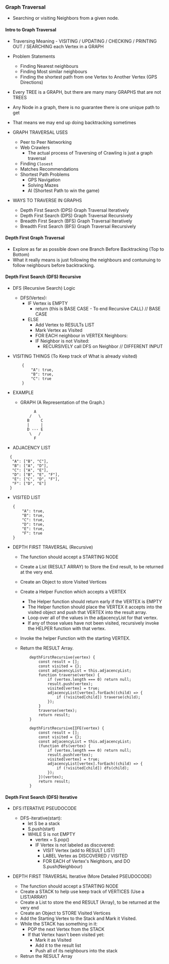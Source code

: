 ### Graph Traversal

- Searching or visiting Neighbors from a given node.

#### Intro to Graph Traversal

- Traversing Meaning - VISITING / UPDATING / CHECKING / PRINTING OUT / SEARCHING each Vertex in a GRAPH

- Problem Statements

  - Finding Nearest neighbours
  - Finding Most similar neighbours
  - Finding the shortest path from one Vertex to Another Vertex (GPS Directions)

- Every TREE is a GRAPH, but there are many many GRAPHS that are not TREES
- Any Node in a graph, there is no guarantee there is one unique path to get
- That means we may end up doing backtracking sometimes

- GRAPH TRAVERSAL USES

  - Peer to Peer Networking
  - Web Crawlers
    - The actual process of Traversing of Crawling is just a graph traversal
  - Finding `Closest`
  - Matches Recommendations
  - Shortest Path Problems
    - GPS Navigation
    - Solving Mazes
    - AI (Shortest Path to win the game)

- WAYS TO TRAVERSE IN GRAPHS
  - Depth First Search (DPS) Graph Traversal Iteratively
  - Depth First Search (DPS) Graph Traversal Recursively
  - Breadth First Search (BFS) Graph Traversal Iteratively
  - Breadth First Search (BFS) Graph Traversal Recursively

#### Depth First Graph Traversal

- Explore as far as possible down one Branch Before Backtracking (Top to Bottom)
- What it really means is just following the neighbours and contunuing to follow neighbours
  before backtracking.

#### Depth First Search (DFS) Recursive

- DFS (Recursive Search) Logic

  - DFS(Vertex):
    - IF Vertex is EMPTY
      - return (this is BASE CASE - To end Recursive CALL) // BASE CASE
    - ELSE
      - Add Vertex to RESULTs LIST
      - Mark Vertex as Visited
      - FOR EACH neighbour in VERTEX Neighbors:
      - IF Neighbor is not Visited:
        - RECURSIVELY call DFS on Neighbor // DIFFERENT INPUT

- VISITING THINGS (To Keep track of What is already visited)

  ```
      {
          "A": true,
          "B": true,
          "C": true
      }
  ```

- EXAMPLE

  - GRAPH
    (A Representation of the Graph.)

    ```
          A
        /   \
       B     C
       |     |
       D --- E
        \   /
          F
    ```

- ADJACENCY LIST

```
  {
   "A": ["B", "C"],
   "B": ["A", "D"],
   "C": ["A", "E"],
   "D": ["B", "E", "F"],
   "E": ["C", "D", "F"],
   "F": ["D", "E"]
  }
```

- VISITED LIST

  ```
  {
      "A": true,
      "B": true,
      "C": true,
      "D": true,
      "E": true,
      "F": true
  }
  ```

- DEPTH FIRST TRAVERSAL (Recursive)

  - The function should accept a STARTING NODE
  - Create a List (RESULT ARRAY) to Store the End result, to be returned at the very end.
  - Create an Object to store Visited Vertices
  - Create a Helper Function which accepts a VERTEX
    - The Helper function should return early if the VERTEX is EMPTY
    - The Helper function should place the VERTEX it accepts into the visited object
      and push that VERTEX into the result array.
    - Loop over all of the values in the adjacencyList for that vertex.
    - If any of those values have not been visited, recursively invoke the HELPER
      function with that vertex.
  - Invoke the helper Function with the starting VERTEX.
  - Return the RESULT Array.

    ```
        depthFirstRecursive(vertex) {
            const result = [];
            const visited = {};
            const adjacencyList = this.adjacencyList;
            function traverse(vertex) {
                if (vertex.length === 0) return null;
                result.push(vertex);
                visited[vertex] = true;
                adjacencyList[vertex].forEach((child) => {
                    if (!visited[child]) traverse(child);
                });
            }
            traverse(vertex);
            return result;
        }

        depthFirstRecursiveIIFE(vertex) {
            const result = [];
            const visited = {};
            const adjacencyList = this.adjacencyList;
            (function dfs(vertex) {
                if (vertex.length === 0) return null;
                result.push(vertex);
                visited[vertex] = true;
                adjacencyList[vertex].forEach((child) => {
                    if (!visited[child]) dfs(child);
                });
            })(vertex);
            return result;
        }
    ```

#### Depth First Search (DFS) Iterative

- DFS ITERATIVE PSEUDOCODE

  - DFS-iterative(start):
    - let S be a stack
    - S.push(start)
    - WHILE S is not EMPTY
      - vertex = S.pop()
      - IF Vertex is not labeled as discovered:
        - VISIT Vertex (add to RESULT LIST)
        - LABEL Vertex as DISCOVERED / VISITED
        - FOR EACH of Vertex's Neighbors, and DO S.push(Neighbour)

- DEPTH FIRST TRAVERSAL Iterative (More Detailed PSEUDOCODE)
  - The function should accept a STARTING NODE
  - Create a STACK to help use keep track of VERTICES (Use a LIST/ARRAY)
  - Create a List to store the end RESULT (Array), to be returned at the very end
  - Create an Object to STORE Visited Vertices
  - Add the Starting Vertex to the Stack and Mark it Visited.
  - While the STACK has something in it:
    - POP the next Vertex from the STACK
    - If that Vertex hasn't been visited yet:
      - Mark it as Visited
      - Add it to the result list
      - Push all of its neighbours into the stack
  - Retrun the RESULT Array

